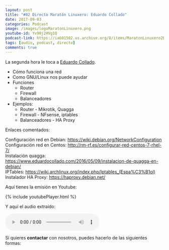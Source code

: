 ```yaml
---
layout: post
title: "#02 Directo Maratón Linuxero: Eduardo Collado"
date: 2017-09-03
categories: Podcast
image: /images/logoMaratonLinuxero.png
youtube-id: Yv90j2HVg1Q
podcast-link: https://ia601502.us.archive.org/8/items/MaratonLinuxero2EduardoCollado/Marat%C3%B3n%20Linuxero%202%20Eduardo%20Collado
tags: [audio, podcast, directo]
comments: true
---
```

La segunda hora le toca a [Eduardo Collado](https://www.eduardocollado.com/).

- Cómo funciona una red
- Como GNU/Linux nos puede ayudar
- Funciones
  * Router
  * Firewall
  * Balanceadores
- Ejemplos:
  * Router - Mikrotik, Quagga
  * Firewall - NFsense, iptables
  * Balanceadores - HA Proxy

Enlaces comentados:

Configuración red en Debian: <https://wiki.debian.org/NetworkConfiguration>  
Configuración red en Centos: <http://rm-rf.es/configurar-red-centos-7-rhel-7/>  
Instalación quagga: <https://www.eduardocollado.com/2016/05/09/instalacion-de-quagga-en-debian/>  
IPTables: <https://wiki.archlinux.org/index.php/Iptables_(Espa%C3%B1ol)>  
Instalador HA Proxy: <https://haproxy.debian.net/>

Aquí tienes la emisión en Youtube: 

{% include youtubePlayer.html %}

Y aquí el audio extraído:

<audio controls>
  <source src="https://ia601502.us.archive.org/8/items/MaratonLinuxero2EduardoCollado/Marat%C3%B3n%20Linuxero%202%20Eduardo%20Collado.mp3" type="audio/mpeg">
</audio>

Si quieres **contactar** con nosotros, puedes hacerlo de las siguientes formas:

